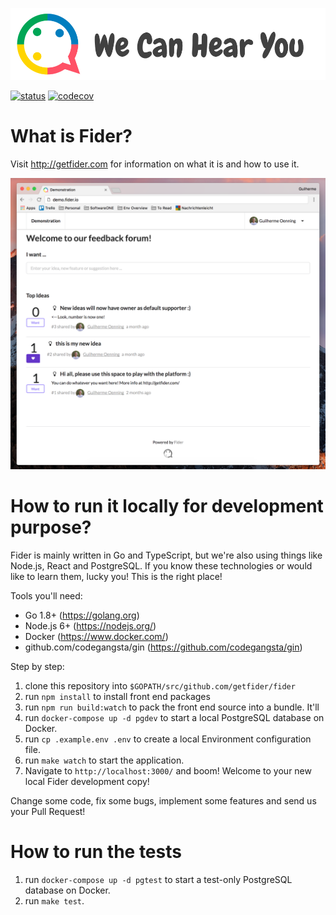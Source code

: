 ![](/public/imgs/logo2.png)

[![status](https://app.wercker.com/status/99ca65c4a8cd5711504a19deedbc6461/s/master)](https://app.wercker.com/project/byKey/99ca65c4a8cd5711504a19deedbc6461)
[![codecov](https://codecov.io/gh/getfider/fider/branch/master/graph/badge.svg)](https://codecov.io/gh/getfider/fider)

# What is Fider?

Visit http://getfider.com for information on what it is and how to use it.

![](docs/homepage.png)

# How to run it locally for development purpose?

Fider is mainly written in Go and TypeScript, but we're also using things like Node.js, React and PostgreSQL. 
If you know these technologies or would like to learn them, lucky you! This is the right place!

Tools you'll need:

- Go 1.8+ (https://golang.org)
- Node.js 6+ (https://nodejs.org/)
- Docker (https://www.docker.com/)
- github.com/codegangsta/gin (https://github.com/codegangsta/gin)

Step by step:

1) clone this repository into `$GOPATH/src/github.com/getfider/fider`
2) run `npm install` to install front end packages 
3) run `npm run build:watch` to pack the front end source into a bundle. It'll 
4) run `docker-compose up -d pgdev` to start a local PostgreSQL database on Docker.
5) run `cp .example.env .env` to create a local Environment configuration file.
6) run `make watch` to start the application.
7) Navigate to `http://localhost:3000/` and boom! Welcome to your new local Fider development copy!

Change some code, fix some bugs, implement some features and send us your Pull Request!

# How to run the tests

1) run `docker-compose up -d pgtest` to start a test-only PostgreSQL database on Docker.
2) run `make test`.